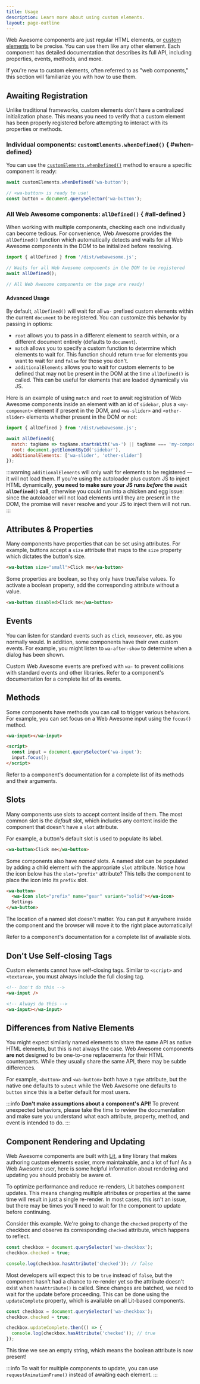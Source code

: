 ```yaml
---
title: Usage
description: Learn more about using custom elements.
layout: page-outline
---
```


Web Awesome components are just regular HTML elements, or [custom elements](https://developer.mozilla.org/en-US/docs/Web/Web_Components/Using_custom_elements) to be precise. You can use them like any other element. Each component has detailed documentation that describes its full API, including properties, events, methods, and more.

If you're new to custom elements, often referred to as "web components," this section will familiarize you with how to use them.

## Awaiting Registration

Unlike traditional frameworks, custom elements don't have a centralized initialization phase. This means you need to verify that a custom element has been properly registered before attempting to interact with its properties or methods.

### Individual components: `customElements.whenDefined()` { #when-defined}

You can use the [`customElements.whenDefined()`](https://developer.mozilla.org/en-US/docs/Web/API/CustomElementRegistry/whenDefined) method to ensure a specific component is ready:

```ts
await customElements.whenDefined('wa-button');

// <wa-button> is ready to use!
const button = document.querySelector('wa-button');
```

### All Web Awesome components: `allDefined()` { #all-defined }

When working with multiple components, checking each one individually can become tedious. For convenience, Web Awesome provides the `allDefined()` function which automatically detects and waits for all Web Awesome components in the DOM to be initialized before resolving.

```ts
import { allDefined } from '/dist/webawesome.js';

// Waits for all Web Awesome components in the DOM to be registered
await allDefined();

// All Web Awesome components on the page are ready!
```

#### Advanced Usage

By default, `allDefined()` will wait for all `wa-` prefixed custom elements within the current `document` to be registered.
You can customize this behavior by passing in options:
- `root` allows you to pass in a different element to search within, or a different document entirely (defaults to `document`).
- `match` allows you to specify a custom function to determine which elements to wait for. This function should return `true` for elements you want to wait for and `false` for those you don't.
- `additionalElements` allows you to wait for custom elements to be defined that may not be present in the DOM at the time `allDefined()` is called. This can be useful for elements that are loaded dynamically via JS.

Here is an example of using `match` and `root` to await registration of Web Awesome components inside an element with an id of `sidebar`, plus a `<my-component>` element if present in the DOM, and `<wa-slider>` and `<other-slider>` elements whether present in the DOM or not:

```js
import { allDefined } from '/dist/webawesome.js';

await allDefined({
  match: tagName => tagName.startsWith('wa-') || tagName === 'my-component',
  root: document.getElementById('sidebar'),
  additionalElements: ['wa-slider', 'other-slider']
});
```

:::warning
`additionalElements` will only wait for elements to be registered — it will not load them.
If you're using the autoloader plus custom JS to inject HTML dynamically, **you need to make sure your JS runs _before_ the `await allDefined()` call**,
otherwise you could run into a chicken and egg issue:
since the autoloader will not load elements until they are present in the DOM, the promise will never resolve and your JS to inject them will not run.
:::

## Attributes & Properties

Many components have properties that can be set using attributes. For example, buttons accept a `size` attribute that maps to the `size` property which dictates the button's size.

```html
<wa-button size="small">Click me</wa-button>
```

Some properties are boolean, so they only have true/false values. To activate a boolean property, add the corresponding attribute without a value.

```html
<wa-button disabled>Click me</wa-button>
```

## Events

You can listen for standard events such as `click`, `mouseover`, etc. as you normally would. In addition, some components have their own custom events. For example, you might listen to `wa-after-show` to determine when a dialog has been shown.

Custom Web Awesome events are prefixed with `wa-` to prevent collisions with standard events and other libraries. Refer to a component's documentation for a complete list of its events.

## Methods

Some components have methods you can call to trigger various behaviors. For example, you can set focus on a Web Awesome input using the `focus()` method.

```html
<wa-input></wa-input>

<script>
  const input = document.querySelector('wa-input');
  input.focus();
</script>
```

Refer to a component's documentation for a complete list of its methods and their arguments.

## Slots

Many components use slots to accept content inside of them. The most common slot is the _default_ slot, which includes any content inside the component that doesn't have a `slot` attribute.

For example, a button's default slot is used to populate its label.

```html
<wa-button>Click me</wa-button>
```

Some components also have _named_ slots. A named slot can be populated by adding a child element with the appropriate `slot` attribute. Notice how the icon below has the `slot="prefix"` attribute? This tells the component to place the icon into its `prefix` slot.

```html
<wa-button>
  <wa-icon slot="prefix" name="gear" variant="solid"></wa-icon>
  Settings
</wa-button>
```

The location of a named slot doesn't matter. You can put it anywhere inside the component and the browser will move it to the right place automatically!

Refer to a component's documentation for a complete list of available slots.

## Don't Use Self-closing Tags

Custom elements cannot have self-closing tags. Similar to `<script>` and `<textarea>`, you must always include the full closing tag.

```html
<!-- Don't do this -->
<wa-input />

<!-- Always do this -->
<wa-input></wa-input>
```

## Differences from Native Elements

You might expect similarly named elements to share the same API as native HTML elements, but this is not always the case. Web Awesome components **are not** designed to be one-to-one replacements for their HTML counterparts. While they usually share the same API, there may be subtle differences.

For example, `<button>` and `<wa-button>` both have a `type` attribute, but the native one defaults to `submit` while the Web Awesome one defaults to `button` since this is a better default for most users.

:::info
**Don't make assumptions about a component's API!** To prevent unexpected behaviors, please take the time to review the documentation and make sure you understand what each attribute, property, method, and event is intended to do.
:::

## Component Rendering and Updating

Web Awesome components are built with [Lit](https://lit.dev/), a tiny library that makes authoring custom elements easier, more maintainable, and a lot of fun! As a Web Awesome user, here is some helpful information about rendering and updating you should probably be aware of.

To optimize performance and reduce re-renders, Lit batches component updates. This means changing multiple attributes or properties at the same time will result in just a single re-render. In most cases, this isn't an issue, but there may be times you'll need to wait for the component to update before continuing.

Consider this example. We're going to change the `checked` property of the checkbox and observe its corresponding `checked` attribute, which happens to reflect.

```js
const checkbox = document.querySelector('wa-checkbox');
checkbox.checked = true;

console.log(checkbox.hasAttribute('checked')); // false
```

Most developers will expect this to be `true` instead of `false`, but the component hasn't had a chance to re-render yet so the attribute doesn't exist when `hasAttribute()` is called. Since changes are batched, we need to wait for the update before proceeding. This can be done using the `updateComplete` property, which is available on all Lit-based components.

```js
const checkbox = document.querySelector('wa-checkbox');
checkbox.checked = true;

checkbox.updateComplete.then(() => {
  console.log(checkbox.hasAttribute('checked')); // true
});
```

This time we see an empty string, which means the boolean attribute is now present!

:::info
To wait for multiple components to update, you can use `requestAnimationFrame()` instead of awaiting each element.
:::

